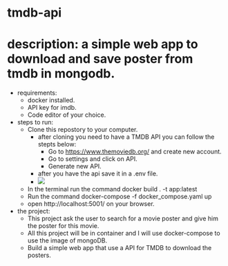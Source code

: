 # tmdb-api

# description: a simple web app to download and save poster from tmdb in mongodb.

- requirements:
    - docker installed.
    - API key for imdb.
    - Code editor of your choice.
- steps to run:
    - Clone this repostory to your computer. 
      - after cloning you need to have a TMDB API you can follow the stepts below:
        - Go to https://www.themoviedb.org/ and create new account.
        - Go to settings and click on API.
        - Generate new API.
      - after you have the api save it in a .env file.
      - ![](../tmdb-api1/images/Capture.png)
    - In the terminal run the command docker build . -t app:latest
    - Run the command docker-compose -f docker_compose.yaml up
    - open http://localhost:5001/ on your browser.
- the project:
    - This project ask the user to search for a movie poster and give him the poster for this movie.
    - All this project will be in container and I will use docker-compose to use the image of mongoDB.
    - Build a simple web app that use a API for TMDB to download the posters.
